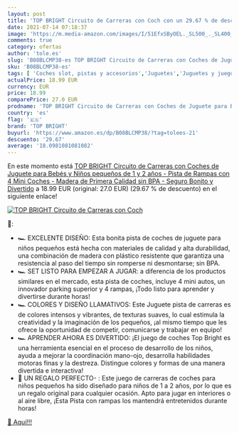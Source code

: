 ```yaml
---
layout: post
title: 'TOP BRIGHT Circuito de Carreras con Coch con un 29.67 % de descuento'
date: 2021-07-14 07:18:37
image: 'https://m.media-amazon.com/images/I/51EfxSByOEL._SL500_._SL400_.jpg'
comments: true
category: ofertas
author: 'tole.es'
slug: 'B08BLCMP38-es TOP BRIGHT Circuito de Carreras con Coches de Juguete para...'
sku: 'B08BLCMP38-es'
tags: [ 'Coches slot, pistas y accesorios','Juguetes','Juguetes y juegos','Pistas slot','Vehículos de juguete para niños','bebés','top bright', ]
actualPrice: 18.99 EUR
currency: EUR
price: 18.99
comparePrice: 27.0 EUR
prodname: 'TOP BRIGHT Circuito de Carreras con Coches de Juguete para Bebés y Niños pequeños de 1 y 2 años - Pista de Rampas con 4 Mini Coches - Madera de Primera Calidad sin BPA - Seguro  Bonito y Divertido'
country: 'es'
flag: '🇪🇸'
brand: 'TOP BRIGHT'
buyurl: 'https://www.amazon.es/dp/B08BLCMP38/?tag=tolees-21'
descuento: '29.67'
average: '18.0981081081082'
---
```


En este momento está [TOP BRIGHT Circuito de Carreras con Coches de Juguete para Bebés y Niños pequeños de 1 y 2 años - Pista de Rampas con 4 Mini Coches - Madera de Primera Calidad sin BPA - Seguro  Bonito y Divertido](https://www.amazon.es/dp/B08BLCMP38/?tag=tolees-21) a 18.99 EUR (original: 27.0 EUR) (29.67 %  de descuento) en el siguiente enlace!

[![TOP BRIGHT Circuito de Carreras con Coch](https://m.media-amazon.com/images/I/51EfxSByOEL._SL500_._SL400_.jpg)](https://www.amazon.es/dp/B08BLCMP38/?tag=tolees-21)

🔎:

- 🏎️ EXCELENTE DISEÑO: Esta bonita pista de coches de juguete para niños pequeños está hecha con materiales de calidad y alta durabilidad, una combinación de madera con plástico resistente que garantiza una resistencia al paso del tiempo sin romperse ni desmontarse; sin BPA.
- 🏎️ SET LISTO PARA EMPEZAR A JUGAR: a diferencia de los productos similares en el mercado, esta pista de coches, incluye 4 mini autos, un innovador parking superior y 4 rampas, ¡Todo listo para aprender y divertirse durante horas!
- 🏎️ COLORES Y DISEÑO LLAMATIVOS: Este Juguete pista de carreras es de colores intensos y vibrantes, de texturas suaves, lo cual estimula la creatividad y la imaginación de los pequeños, ¡al mismo tiempo que les ofrece la oportunidad de competir, comunicarse y trabajar en equipo!
- 🏎️ APRENDER AHORA ES DIVERTIDO: ¡El juego de coches Top Bright es una herramienta esencial en el proceso de desarrollo de los niños, ayuda a mejorar la coordinación mano-ojo, desarrolla habilidades motoras finas y la destreza. Distingue colores y formas de una manera divertida e interactiva!
- 🏁 UN REGALO PERFECTO- : Este juego de carreras de coches para niños pequeños ha sido diseñado para niños de 1 a 2 años, por lo que es un regalo original para cualquier ocasión. Apto para jugar en interiores o al aire libre, ¡Esta Pista con rampas los mantendrá entretenidos durante horas!

[🛒 Aquí!!!](https://www.amazon.es/dp/B08BLCMP38/?tag=tolees-21)
